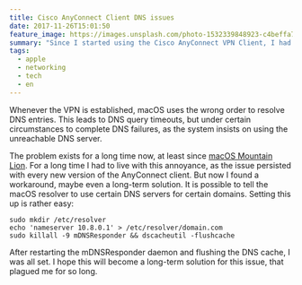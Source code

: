 ```yaml
---
title: Cisco AnyConnect Client DNS issues
date: 2017-11-26T15:01:50
feature_image: https://images.unsplash.com/photo-1532339848923-c4beffa7abcb?ixlib=rb-0.3.5&q=80&fm=jpg&crop=entropy&cs=tinysrgb&w=1080&fit=max&ixid=eyJhcHBfaWQiOjExNzczfQ&s=24a4e38bb8b9e913fcc7bc041dd2ed2b
summary: "Since I started using the Cisco AnyConnect VPN Client, I had DNS issues. I could not fully figure out why this happens on my system, but all signs lead to an issue with scoped DNS queries on macOS."
tags:
  - apple
  - networking
  - tech
  - en
---
```


Whenever the VPN is established, macOS uses the wrong order to resolve DNS entries. This leads to DNS query timeouts, but under certain circumstances to complete DNS failures, as the system insists on using the unreachable DNS server.

The problem exists for a long time now, at least since [macOS Mountain Lion](https://apple.stackexchange.com/questions/73076/mac-os-x-mountain-lion-dns-resolving-uses-wrong-order-on-vpn-via-dial-up-conne). For a long time I had to live with this annoyance, as the issue persisted with every new version of the AnyConnect client. But now I found a workaround, maybe even a long-term solution. It is possible to tell the macOS resolver to use certain DNS servers for certain domains. Setting this up is rather easy:

```shell
sudo mkdir /etc/resolver
echo 'nameserver 10.8.0.1' > /etc/resolver/domain.com
sudo killall -9 mDNSResponder && dscacheutil -flushcache
```

After restarting the mDNSResponder daemon and flushing the DNS cache, I was all set. I hope this will become a long-term solution for this issue, that plagued me for so long.
